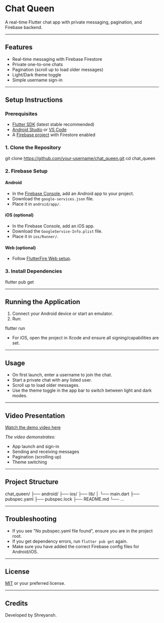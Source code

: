# Chat Queen

A real-time Flutter chat app with private messaging, pagination, and Firebase backend.

---

## Features

- Real-time messaging with Firebase Firestore
- Private one-to-one chats
- Pagination (scroll up to load older messages)
- Light/Dark theme toggle
- Simple username sign-in

---

## Setup Instructions

### Prerequisites

- [Flutter SDK](https://flutter.dev/docs/get-started/install) (latest stable recommended)
- [Android Studio](https://developer.android.com/studio) or [VS Code](https://code.visualstudio.com/)
- A [Firebase project](https://console.firebase.google.com/) with Firestore enabled

### 1. Clone the Repository

git clone https://github.com/your-username/chat_queen.git
cd chat_queen


### 2. Firebase Setup

#### Android
- In the [Firebase Console](https://console.firebase.google.com/), add an Android app to your project.
- Download the `google-services.json` file.
- Place it in `android/app/`.

#### iOS (optional)
- In the Firebase Console, add an iOS app.
- Download the `GoogleService-Info.plist` file.
- Place it in `ios/Runner/`.

#### Web (optional)
- Follow [FlutterFire Web setup](https://firebase.flutter.dev/docs/overview/).

### 3. Install Dependencies

flutter pub get


---

## Running the Application

1. Connect your Android device or start an emulator.
2. Run:

flutter run


- For iOS, open the project in Xcode and ensure all signing/capabilities are set.

---

## Usage

- On first launch, enter a username to join the chat.
- Start a private chat with any listed user.
- Scroll up to load older messages.
- Use the theme toggle in the app bar to switch between light and dark modes.

---

## Video Presentation

[Watch the demo video here](https://your-video-link)

*The video demonstrates:*
- App launch and sign-in
- Sending and receiving messages
- Pagination (scrolling up)
- Theme switching

---

## Project Structure

chat_queen/
├── android/
├── ios/
├── lib/
│ └── main.dart
├── pubspec.yaml
├── pubspec.lock
├── README.md
└── ...


---

## Troubleshooting

- If you see "No pubspec.yaml file found", ensure you are in the project root.
- If you get dependency errors, run `flutter pub get` again.
- Make sure you have added the correct Firebase config files for Android/iOS.

---

## License

[MIT](LICENSE) or your preferred license.

---

## Credits

Developed by Shreyansh.
